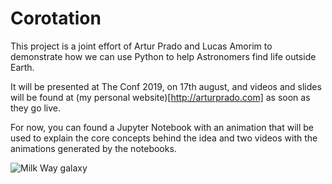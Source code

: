# Corotation

This project is a joint effort of Artur Prado and Lucas Amorim to demonstrate how
we can use Python to help Astronomers find life outside Earth.

It will be presented at The Conf 2019, on 17th august, and videos and slides
will be found at (my personal website)[http://arturprado.com] as soon as they go
live.

For now, you can found a Jupyter Notebook with an animation that will be used to
explain the core concepts behind the idea and two videos with the animations
generated by the notebooks.

![Milk Way galaxy](https://lh3.googleusercontent.com/y7ntrD1-v3gEWSZrk6U7dqr8ss77UJ0A-7aVa26q_uslUff8JCUhyONG5M7uIdInEON2FoHTI2QFgWlys77XiD6mQH6njkPFFzH425n3IoYe-MB6Bg_5yaxvxNqC3ftPVxzlxMsIDZD-_n2ahmai1iALMVxHz5CJpizEoJRArWWmAqcoaxo1XzcoOIqgf5_xlYWsxB0L6POFZVWz48jeXWcrKu8nqSGPp8JvJEJ5GvmfylXTBYWkJVjj5elyWvjM0z1vcuBRN-CzNp8CYTW7L-GUYWRkKf_N3jzMvacLgZFhdLvzHsQnoV0Gac3KRYFQ-C05sOACK5A1g6hls2OJkMP6iExbLgsHJM01JMUga6bI393gIeP-l_0KRTgb-DeEdO4bZBUuSExZROHq-O7_jSXpYtuglEFzY8vO5fmR31ka2A7FRFtuS8gFUvHPHby9YOnZPrG9_Cl-GihRvPUXvC-YvhPVD3nsnpSgrbJR4lophvWt2JSFvaBXYhOUCFR5W-ypJAhDp-aA-pRcTQt8K0r3rN-dSWmXk9FqLpYTXAIQKLAneCxlpPiH95fnITNNRruG9WPs6od91yZ-lQpvZSjcIG8sfq_CCqvJloqaDH2ySt-ehJ-2dHY-bH4dOu1f7x_aewysNA3ERJw_kbOBrOZjzU0gSejUtv-BcS3y683qcW0rwTv62jh5SxmDVenanq2pO3MiTQrG0V46nojJjm5EFg=w751-h638-no)

